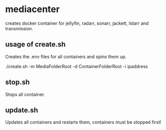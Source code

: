 # mediacenter

creates docker container for jellyfin, radarr, sonarr, jackett, lidarr and transmission.

## usage of create.sh
Creates the .env files for all containers and spins them up.

./create.sh -m MediaFolderRoot -d ContainerFolderRoot -i ipaddress 

## stop.sh
Stops all container.

## update.sh
Updates all containers and restarts them, containers must be stopped first!
